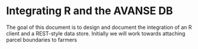 # Integrating R and the AVANSE DB
The goal of this document is to design and document the integration of an R client and a REST-style data store.
Initially we will work towards attaching parcel boundaries to farmers




